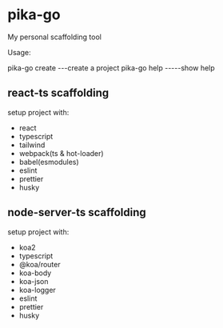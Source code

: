 # pika-go

My personal scaffolding tool

Usage:

pika-go create ---create a project
pika-go help -----show help

## react-ts scaffolding

setup project with:

- react
- typescript
- tailwind
- webpack(ts & hot-loader)
- babel(esmodules)
- eslint
- prettier
- husky

## node-server-ts scaffolding

setup project with:

- koa2
- typescript
- @koa/router
- koa-body
- koa-json
- koa-logger
- eslint
- prettier
- husky
